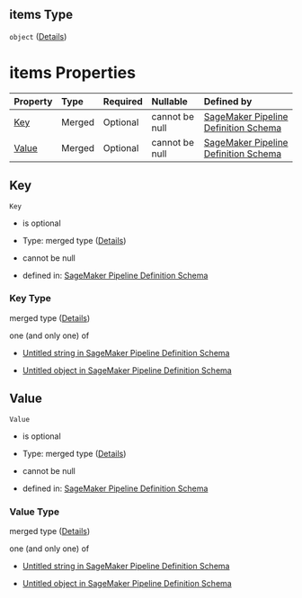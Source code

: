 ## items Type

`object` ([Details](pipeline-definition-definitions-emrstep-properties-arguments-properties-stepconfig-properties-hadoopjarstep-properties-properties-items.md))

# items Properties

| Property        | Type   | Required | Nullable       | Defined by                                                                                                                                                                                                                                                                                                                               |
| :-------------- | :----- | :------- | :------------- | :--------------------------------------------------------------------------------------------------------------------------------------------------------------------------------------------------------------------------------------------------------------------------------------------------------------------------------------- |
| [Key](#key)     | Merged | Optional | cannot be null | [SageMaker Pipeline Definition Schema](pipeline-definition-definitions-stringargumentvalue.md "https://github.com/jerrypeng7773/sagemaker-model-building-pipeline-definition-JSON-schema/schema/#/definitions/EMRStep/properties/Arguments/properties/StepConfig/properties/HadoopJarStep/properties/Properties/items/properties/Key")   |
| [Value](#value) | Merged | Optional | cannot be null | [SageMaker Pipeline Definition Schema](pipeline-definition-definitions-stringargumentvalue.md "https://github.com/jerrypeng7773/sagemaker-model-building-pipeline-definition-JSON-schema/schema/#/definitions/EMRStep/properties/Arguments/properties/StepConfig/properties/HadoopJarStep/properties/Properties/items/properties/Value") |

## Key



`Key`

*   is optional

*   Type: merged type ([Details](pipeline-definition-definitions-stringargumentvalue.md))

*   cannot be null

*   defined in: [SageMaker Pipeline Definition Schema](pipeline-definition-definitions-stringargumentvalue.md "https://github.com/jerrypeng7773/sagemaker-model-building-pipeline-definition-JSON-schema/schema/#/definitions/EMRStep/properties/Arguments/properties/StepConfig/properties/HadoopJarStep/properties/Properties/items/properties/Key")

### Key Type

merged type ([Details](pipeline-definition-definitions-stringargumentvalue.md))

one (and only one) of

*   [Untitled string in SageMaker Pipeline Definition Schema](pipeline-definition-definitions-stringargumentvalue-oneof-0.md "check type definition")

*   [Untitled object in SageMaker Pipeline Definition Schema](pipeline-definition-definitions-getfunction.md "check type definition")

## Value



`Value`

*   is optional

*   Type: merged type ([Details](pipeline-definition-definitions-stringargumentvalue.md))

*   cannot be null

*   defined in: [SageMaker Pipeline Definition Schema](pipeline-definition-definitions-stringargumentvalue.md "https://github.com/jerrypeng7773/sagemaker-model-building-pipeline-definition-JSON-schema/schema/#/definitions/EMRStep/properties/Arguments/properties/StepConfig/properties/HadoopJarStep/properties/Properties/items/properties/Value")

### Value Type

merged type ([Details](pipeline-definition-definitions-stringargumentvalue.md))

one (and only one) of

*   [Untitled string in SageMaker Pipeline Definition Schema](pipeline-definition-definitions-stringargumentvalue-oneof-0.md "check type definition")

*   [Untitled object in SageMaker Pipeline Definition Schema](pipeline-definition-definitions-getfunction.md "check type definition")
